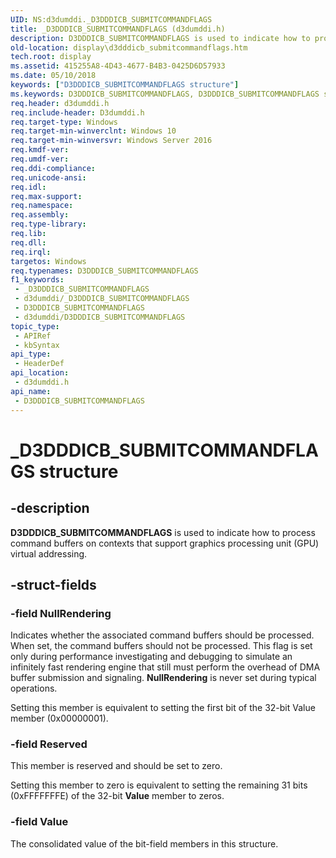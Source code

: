 ```yaml
---
UID: NS:d3dumddi._D3DDDICB_SUBMITCOMMANDFLAGS
title: _D3DDDICB_SUBMITCOMMANDFLAGS (d3dumddi.h)
description: D3DDDICB_SUBMITCOMMANDFLAGS is used to indicate how to process command buffers on contexts that support graphics processing unit (GPU) virtual addressing.
old-location: display\d3dddicb_submitcommandflags.htm
tech.root: display
ms.assetid: 415255A8-4D43-4677-B4B3-0425D6D57933
ms.date: 05/10/2018
keywords: ["D3DDDICB_SUBMITCOMMANDFLAGS structure"]
ms.keywords: D3DDDICB_SUBMITCOMMANDFLAGS, D3DDDICB_SUBMITCOMMANDFLAGS structure [Display Devices], _D3DDDICB_SUBMITCOMMANDFLAGS, d3dumddi/D3DDDICB_SUBMITCOMMANDFLAGS, display.d3dddicb_submitcommandflags
req.header: d3dumddi.h
req.include-header: D3dumddi.h
req.target-type: Windows
req.target-min-winverclnt: Windows 10
req.target-min-winversvr: Windows Server 2016
req.kmdf-ver: 
req.umdf-ver: 
req.ddi-compliance: 
req.unicode-ansi: 
req.idl: 
req.max-support: 
req.namespace: 
req.assembly: 
req.type-library: 
req.lib: 
req.dll: 
req.irql: 
targetos: Windows
req.typenames: D3DDDICB_SUBMITCOMMANDFLAGS
f1_keywords:
 - _D3DDDICB_SUBMITCOMMANDFLAGS
 - d3dumddi/_D3DDDICB_SUBMITCOMMANDFLAGS
 - D3DDDICB_SUBMITCOMMANDFLAGS
 - d3dumddi/D3DDDICB_SUBMITCOMMANDFLAGS
topic_type:
 - APIRef
 - kbSyntax
api_type:
 - HeaderDef
api_location:
 - d3dumddi.h
api_name:
 - D3DDDICB_SUBMITCOMMANDFLAGS
---
```


# _D3DDDICB_SUBMITCOMMANDFLAGS structure


## -description

<b>D3DDDICB_SUBMITCOMMANDFLAGS</b> is used to indicate how to process command buffers on contexts that support graphics processing unit (GPU) virtual addressing.

## -struct-fields

### -field NullRendering

Indicates  whether the associated  command buffers should be processed. When set, the command buffers should not be processed. This flag is set only during performance investigating and debugging to simulate an infinitely fast rendering engine that still must perform the overhead of DMA buffer submission and signaling. <b>NullRendering</b> is never set during typical operations.



Setting this member is equivalent to setting the first bit of the 32-bit Value member (0x00000001).

### -field Reserved

This member is reserved and should be set to zero. 

Setting this member to zero is equivalent to setting the remaining 31 bits (0xFFFFFFFE) of the 32-bit <b>Value</b> member to zeros.

### -field Value

The consolidated value of the bit-field members in this structure.

